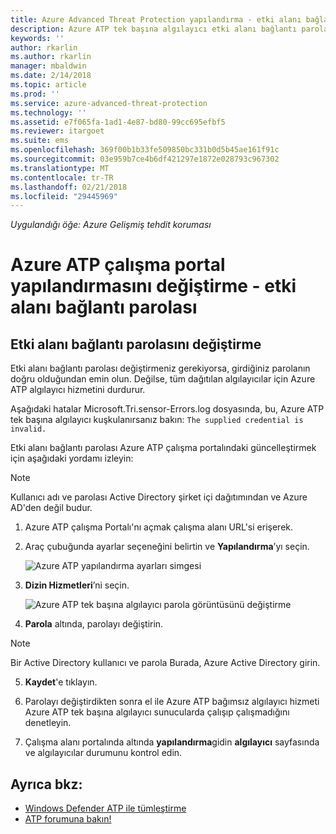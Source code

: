 ```yaml
---
title: Azure Advanced Threat Protection yapılandırma - etki alanı bağlantı parolasını değiştirme | Microsoft Docs
description: Azure ATP tek başına algılayıcı etki alanı bağlantı parolasını değiştirme açıklar.
keywords: ''
author: rkarlin
ms.author: rkarlin
manager: mbaldwin
ms.date: 2/14/2018
ms.topic: article
ms.prod: ''
ms.service: azure-advanced-threat-protection
ms.technology: ''
ms.assetid: e7f065fa-1ad1-4e87-bd80-99cc695efbf5
ms.reviewer: itargoet
ms.suite: ems
ms.openlocfilehash: 369f00b1b33fe509850bc331b0d5b45ae161f91c
ms.sourcegitcommit: 03e959b7ce4b6df421297e1872e028793c967302
ms.translationtype: MT
ms.contentlocale: tr-TR
ms.lasthandoff: 02/21/2018
ms.locfileid: "29445969"
---
```

*Uygulandığı öğe: Azure Gelişmiş tehdit koruması*



# <a name="change-azure-atp-workspace-portal-configuration---domain-connectivity-password"></a>Azure ATP çalışma portal yapılandırmasını değiştirme - etki alanı bağlantı parolası



## <a name="change-the-domain-connectivity-password"></a>Etki alanı bağlantı parolasını değiştirme
Etki alanı bağlantı parolası değiştirmeniz gerekiyorsa, girdiğiniz parolanın doğru olduğundan emin olun. Değilse, tüm dağıtılan algılayıcılar için Azure ATP algılayıcı hizmetini durdurur.

Aşağıdaki hatalar Microsoft.Tri.sensor-Errors.log dosyasında, bu, Azure ATP tek başına algılayıcı kuşkulanırsanız bakın: `The supplied credential is invalid.`

Etki alanı bağlantı parolası Azure ATP çalışma portalındaki güncelleştirmek için aşağıdaki yordamı izleyin:

> [!NOTE]
> Kullanıcı adı ve parolası Active Directory şirket içi dağıtımından ve Azure AD'den değil budur.

1.  Azure ATP çalışma Portalı'nı açmak çalışma alanı URL'si erişerek.

2.  Araç çubuğunda ayarlar seçeneğini belirtin ve **Yapılandırma**’yı seçin.

    ![Azure ATP yapılandırma ayarları simgesi](media/atp-config-menu.png)

3.  **Dizin Hizmetleri**’ni seçin.

    ![Azure ATP tek başına algılayıcı parola görüntüsünü değiştirme](media/directory-services.png)

4.  **Parola** altında, parolayı değiştirin.

 > [!NOTE]
 > Bir Active Directory kullanıcı ve parola Burada, Azure Active Directory girin.

5.  **Kaydet**'e tıklayın.

6.  Parolayı değiştirdikten sonra el ile Azure ATP bağımsız algılayıcı hizmeti Azure ATP tek başına algılayıcı sunucularda çalışıp çalışmadığını denetleyin.

7. Çalışma alanı portalında altında **yapılandırma**gidin **algılayıcı** sayfasında ve algılayıcılar durumunu kontrol edin.

## <a name="see-also"></a>Ayrıca bkz:

- [Windows Defender ATP ile tümleştirme](integrate-wd-atp.md)
- [ATP forumuna bakın!](https://aka.ms/azureatpcommunity)